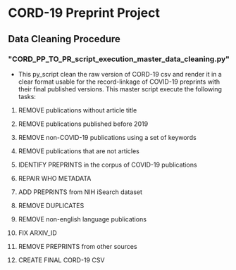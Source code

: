 #  CORD-19 Preprint Project

## Data Cleaning Procedure

### "CORD_PP_TO_PR_script_execution_master_data_cleaning.py"

* This py_script clean the raw version of CORD-19 csv and render it in a clear format usable for the record-linkage of COVID-19 preprints with their final published versions. This master script execute the following tasks:

1. REMOVE publications without article title

2. REMOVE publications published before 2019

3. REMOVE non-COVID-19 publications using a set of keywords

4. REMOVE publications that are not articles

5. IDENTIFY PREPRINTS in the corpus of COVID-19 publications

7. REPAIR WHO METADATA

7. ADD PREPRINTS from NIH iSearch dataset

8. REMOVE DUPLICATES 

9. REMOVE non-english language publications

10. FIX ARXIV_ID

11. REMOVE PREPRINTS from other sources

12. CREATE FINAL CORD-19 CSV

